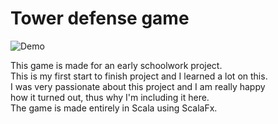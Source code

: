# Tower defense game
![Demo](Tower_def_demo.gif)

This game is made for an early schoolwork project.\
This is my first start to finish project and I learned a lot on this.\
I was very passionate about this project and I am really happy\
how it turned out, thus why I'm including it here.\
The game is made entirely in Scala using ScalaFx.
